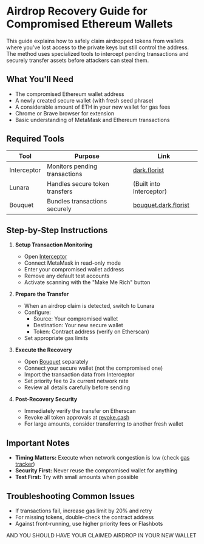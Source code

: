 # **Airdrop Recovery Guide for Compromised Ethereum Wallets**

This guide explains how to safely claim airdropped tokens from wallets where you've lost access to the private keys but still control the address. The method uses specialized tools to intercept pending transactions and securely transfer assets before attackers can steal them.

## **What You'll Need**
- The compromised Ethereum wallet address
- A newly created secure wallet (with fresh seed phrase)
- A considerable amount of ETH in your new wallet for gas fees
- Chrome or Brave browser for extension 
- Basic understanding of MetaMask and Ethereum transactions

## **Required Tools**
| Tool         |           Purpose                                   | Link |
|--------------|-----------------------------------------------------|----------------
| Interceptor  | Monitors pending transactions                       | [dark.florist](https://dark.florist) |
| Lunara       | Handles secure token transfers                      | (Built into Interceptor) |
| Bouquet      | Bundles transactions securely                       | [bouquet.dark.florist](https://bouquet.dark.florist) |

## **Step-by-Step Instructions**

1. **Setup Transaction Monitoring**
   - Open [Interceptor](https://dark.florist)
   - Connect MetaMask in read-only mode
   - Enter your compromised wallet address
   - Remove any default test accounts
   - Activate scanning with the "Make Me Rich" button

2. **Prepare the Transfer**
   - When an airdrop claim is detected, switch to Lunara
   - Configure:
     - Source: Your compromised wallet
     - Destination: Your new secure wallet  
     - Token: Contract address (verify on Etherscan)
   - Set appropriate gas limits 

3. **Execute the Recovery**
   - Open [Bouquet](https://bouquet.dark.florist) separately
   - Connect your secure wallet (not the compromised one)
   - Import the transaction data from Interceptor
   - Set priority fee to 2x current network rate
   - Review all details carefully before sending

4. **Post-Recovery Security**
   - Immediately verify the transfer on Etherscan
   - Revoke all token approvals at [revoke.cash](https://revoke.cash)
   - For large amounts, consider transferring to another fresh wallet

## **Important Notes**
- **Timing Matters:** Execute when network congestion is low (check [gas tracker](https://etherscan.io/gastracker))
- **Security First:** Never reuse the compromised wallet for anything
- **Test First:** Try with small amounts when possible

## **Troubleshooting Common Issues**
- If transactions fail, increase gas limit by 20% and retry
- For missing tokens, double-check the contract address
- Against front-running, use higher priority fees or Flashbots

AND YOU SHOULD HAVE YOUR CLAIMED AIRDROP IN YOUR NEW WALLET 
